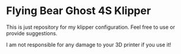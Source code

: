 # Flying Bear Ghost 4S Klipper
This is just repository for my klipper configuration. Feel free to use or provide suggestions.

I am not responsible for any damage to your 3D printer if you use it!
